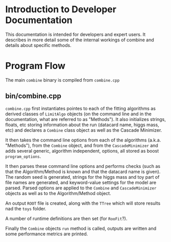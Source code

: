 # Introduction to Developer Documentation

This documentation is intended for developers and expert users. 
It describes in more detail some of the internal workings of combine and details about specific methods.

# Program Flow


The main `combine` binary is compiled from `combine.cpp`

## bin/combine.cpp

`combine.cpp` first instantiates pointes to each of the fitting algorithms as derived classes of `LimitAlgo` objects (on the command line and in the documentation, what are referred to as "Methods").
It also initializes strings, floats, etc storing information about the run (datacard name, higgs mass, etc) and declares a `Combine` class object as well as the Cascade Minimizer.

It then takes the command line options from each of the algorithms (a.k.a. "Methods"), from the `Combine` object, and from the `CascadeMinimizer` and adds several generic, algorithm independent, options, all stored as boost `program_options`.

It then parses these command line options and performs checks (such as that the Algorithm/Method is known and that the datacard name is given).
The random seed is generated, strings for the higgs mass and toy part of file names are generated, and keyword-value settings for the model are parsed. 
Parsed options are applied to the `Combine` and `CascadeMinimizer` objects as well as to the Algorithm/Method object.

An output `ROOT` file is created, along with the `TTree` which will store results nad the `toys` folder.

A number of runtime definitions are then set (for `RooFit`?).

Finally the `Combine` objects `run` method is called, outputs are written and some performance metrics are printed.

